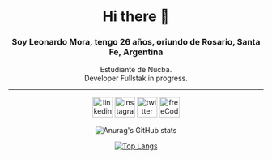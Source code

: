 <div align="center">
  
  <h1> Hi there 👋 </h1>
  <h3> Soy Leonardo Mora, tengo 26 años, oriundo de Rosario, Santa Fe, Argentina </h3>

  <p >Estudiante de Nucba. 
    <br>
  Developer Fullstak in progress. </p>
<hr>

[<img src='https://www.svgrepo.com/show/81143/linkedin.svg' alt='linkedin' height='40' margin='30px'>](https://www.linkedin.com/in/leonardo-d-mora)
[<img src='https://www.svgrepo.com/show/126728/instagram.svg' alt='instagram' height='40' margin='30px'>](https://www.instagram.com/fafomax/)
[<img src='https://www.svgrepo.com/show/97434/twitter.svg' alt='twitter' height='40' margin='30px'>](https://twitter.com/fafomax) 
[<img src='https://www.freecodecamp.org/espanol/favicon-32x32.png' alt='freeCodeCamp' height='40' margin='30px'>](https://www.freecodecamp.org/espanol/Fafomax) 

![Anurag's GitHub stats](https://github-readme-stats.vercel.app/api?username=fafomax&show_icons=true)

[![Top Langs](https://github-readme-stats.vercel.app/api/top-langs/?username=fafomax&layout=compact)](https://github.com/anuraghazra/github-readme-stats)


</div>

